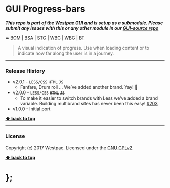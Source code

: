 GUI Progress-bars
=================

***This repo is part of the [Westpac GUI](http://gel.westpacgroup.com.au/GUI/) and is setup as a submodule. Please submit any issues with this or any other
module in our [GUI-source repo](https://github.com/WestpacCXTeam/GUI-source/issues)***

➠
[BOM](http://westpaccxteam.github.io/GUI-progress-bars/tests/BOM/) |
[BSA](http://westpaccxteam.github.io/GUI-progress-bars/tests/BSA/) |
[STG](http://westpaccxteam.github.io/GUI-progress-bars/tests/STG/) |
[WBC](http://westpaccxteam.github.io/GUI-progress-bars/tests/WBC/) |
[WBG](http://westpaccxteam.github.io/GUI-progress-bars/tests/WBG/) |
[BT](http://westpaccxteam.github.io/GUI-progress-bars/tests/BT/)

> A visual indication of progress. Use when loading content or to indicate how far along the user is in a journey.

----------------------------------------------------------------------------------------------------------------------------------------------------------------


### Release History

* v2.0.1 - `LESS/CSS` ~~`HTML`~~ ~~`JS`~~
	* Fanfare, Drum roll … We’ve added another brand. Yay! :clap:
* v2.0.0 - `LESS/CSS` ~~`HTML`~~ ~~`JS`~~
	* To make it easier to switch brands with Less we’ve added a brand variable. Building multibrand sites has never been this easy!
		[#203](https://github.com/WestpacCXTeam/GUI-source/issues/203)
* v1.0.0 - Initial port

**[⬆ back to top](#content)**


----------------------------------------------------------------------------------------------------------------------------------------------------------------


### License

Copyright (c) 2017 Westpac. Licensed under the [GNU GPLv2](https://raw.githubusercontent.com/WestpacCXTeam/GUI-progress-bars/master/LICENSE).

**[⬆ back to top](#content)**

# };